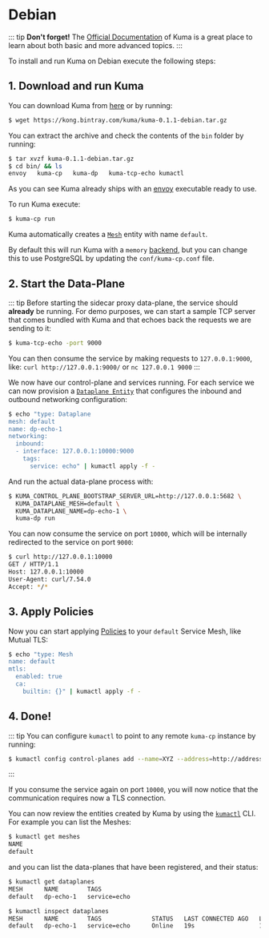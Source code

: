 # Debian

::: tip
**Don't forget!** The [Official Documentation](../) of Kuma is a great place to learn about both basic and more advanced topics.
:::

To install and run Kuma on Debian execute the following steps:

## 1. Download and run Kuma

You can download Kuma from [here](https://kong.bintray.com/kuma/kuma-0.1.1-debian.tar.gz) or by running:

```sh
$ wget https://kong.bintray.com/kuma/kuma-0.1.1-debian.tar.gz
```

You can extract the archive and check the contents of the `bin` folder by running:

```sh
$ tar xvzf kuma-0.1.1-debian.tar.gz
$ cd bin/ && ls
envoy   kuma-cp   kuma-dp   kuma-tcp-echo kumactl
```

As you can see Kuma already ships with an [envoy](http://envoyproxy.io) executable ready to use.

To run Kuma execute:

```sh
$ kuma-cp run
```

Kuma automatically creates a [`Mesh`](../../policies/mesh) entity with name `default`. 

By default this will run Kuma with a `memory` [backend](../../documentation/backends), but you can change this to use PostgreSQL by updating the `conf/kuma-cp.conf` file.

## 2. Start the Data-Plane

::: tip
Before starting the sidecar proxy data-plane, the service should **already** be running. For demo purposes, we can start a sample TCP server that comes bundled with Kuma and that echoes back the requests we are sending to it:

```sh
$ kuma-tcp-echo -port 9000
```

You can then consume the service by making requests to `127.0.0.1:9000`, like: `curl http://127.0.0.1:9000/` or `nc 127.0.0.1 9000`
:::

We now have our control-plane and services running. For each service we can now provision a [`Dataplane Entity`](../documentation/dps-and-data-model/#dataplane-entity) that configures the inbound and outbound networking configuration:

```bash
$ echo "type: Dataplane
mesh: default
name: dp-echo-1
networking:
  inbound:
  - interface: 127.0.0.1:10000:9000
    tags:
      service: echo" | kumactl apply -f -
```

And run the actual data-plane process with:

```sh
$ KUMA_CONTROL_PLANE_BOOTSTRAP_SERVER_URL=http://127.0.0.1:5682 \
  KUMA_DATAPLANE_MESH=default \
  KUMA_DATAPLANE_NAME=dp-echo-1 \
  kuma-dp run
```

You can now consume the service on port `10000`, which will be internally redirected to the service on port `9000`:

```sh
$ curl http://127.0.0.1:10000
GET / HTTP/1.1
Host: 127.0.0.1:10000
User-Agent: curl/7.54.0
Accept: */*
```

## 3. Apply Policies

Now you can start applying [Policies](../../policies/introduction) to your `default` Service Mesh, like Mutual TLS:

```sh
$ echo "type: Mesh
name: default
mtls:
  enabled: true 
  ca:
    builtin: {}" | kumactl apply -f -
```

## 4. Done!

::: tip
You can configure `kumactl` to point to any remote `kuma-cp` instance by running:

```sh
$ kumactl config control-planes add --name=XYZ --address=http://address.to.kuma:5681
```
:::

If you consume the service again on port `10000`, you will now notice that the communication requires now a TLS connection.

You can now review the entities created by Kuma by using the [`kumactl`](../../documentation/kumactl) CLI. For example you can list the Meshes:

```sh
$ kumactl get meshes
NAME
default
```

and you can list the data-planes that have been registered, and their status:

```sh
$ kumactl get dataplanes
MESH      NAME        TAGS
default   dp-echo-1   service=echo

$ kumactl inspect dataplanes
MESH      NAME        TAGS              STATUS   LAST CONNECTED AGO   LAST UPDATED AGO   TOTAL UPDATES   TOTAL ERRORS
default   dp-echo-1   service=echo      Online   19s                  18s                2               0
```
